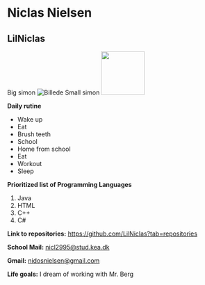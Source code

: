 # Niclas Nielsen
## LilNiclas
Big simon
![Billede](https://user-images.githubusercontent.com/113116068/215455357-7554821f-9ea5-4bcc-900c-14aced262358.jpg)
Small simon
<img src="https://user-images.githubusercontent.com/113116068/215455357-7554821f-9ea5-4bcc-900c-14aced262358.jpg" width="100px" />

**Daily rutine**
* Wake up
* Eat
* Brush teeth
* School
* Home from school
* Eat
* Workout
* Sleep

**Prioritized list of Programming Languages**
1. Java
2. HTML
3. C++
4. C#

**Link to repositories:**
https://github.com/LilNiclas?tab=repositories

**School Mail:**
nicl2995@stud.kea.dk

**Gmail:**
nidosnielsen@gmail.com

**Life goals:**
I dream of working with Mr. Berg
